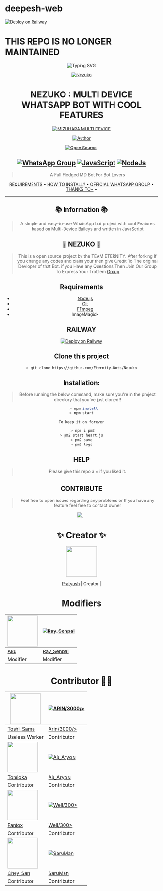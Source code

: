 # deepesh-web

[![Deploy on Railway](https://railway.app/button.svg)](https://railway.app/new/template?template=https%3A%2F%2Fgithub.com%2FEternity-Team%2FNezuko)
# **THIS REPO IS NO LONGER MAINTAINED**
<div align="center">
    <img
        src="https://readme-typing-svg.herokuapp.com?font=Supermercado+One&size=30&duration=4997&color=B8212C&background=FF673200&center=true&vCenter=true&lines=HI+I+AM+MIZUHARA;A+WHATSAPP+BOT+ON+BAILEYS+MULTI-DEVICE"
            alt="Typing SVG"
        />
    </a>
</p>

<div align="center">
<a href="https://telegra.ph/file/20c40af405f264b061f75.jpg"><img src="https://telegra.ph/file/20c40af405f264b061f75.jpg" alt="Nezuko" border="0"></a>

# **NEZUKO : MULTI DEVICE WHATSAPP BOT WITH COOL FEATURES**

</p>
<p align="center">
<a href="#"><img title="MIZUHARA MULTI DEVICE" src="https://img.shields.io/badge/MIZUHARA MULTI DEVICE-green?colorA=%23ff0000&colorB=%23017e40&style=for-the-badge"></a>
</p>
<p align="center">
<a href="https://github.com/pratyush4932"><img title="Author" src="https://img.shields.io/badge/Author-Pratyush-red.svg?style=for-the-badge&logo=github"></a>
</p>
<p align="center">
<a href="https://github.com/pratyush4932"><img title="Open Source" src="https://img.shields.io/badge/Open%20Source-%E2%99%A5%EF%B8%8F-blue.svg?style=for-the-badge"></a>
<a href="https://github.com/is7s7whs"><img title="" src="https://img.shields.io/badge/Maintained-YES-green.svg?style=for-the-badge"></a>
</p>


## [![WhatsApp Group](https://img.shields.io/badge/WhatsApp-25D366?style=for-the-badge&logo=whatsapp&logoColor=white)](https://chat.whatsapp.com/LN4mY3laHz61S1ybxHBeYd) [![JavaScript](https://img.shields.io/badge/JavaScript-FFFF00?style=for-the-badge&logo=javascript&logoColor=black)](https://js.org/) [![NodeJs](https://img.shields.io/badge/Node.js-43853D?style=for-the-badge&logo=node.js&logoColor=white)](https://nodejs.org/en/)
> A Full Fledged MD Bot For Bot Lovers <br>

<p align="center">
  <a href="https://github.com/Arus-Bots/Mizuhara#Requirements">REQUIREMENTS</a> •
  <a href="https://github.com/Arus-Bots/Mizuhara#Installation">HOW TO INSTALL?</a> •
  <a href="https://chat.whatsapp.com/LN4mY3laHz61S1ybxHBeYd"> OFFICIAL WHATSAPP GROUP</a> •
  <a href="https://github.com/Arus-Bots/Mizuhara#thanks-to">THANKS TO~</a> •
</p>
</div>


---

## 📚 Information 📚
> A simple and easy-to-use WhatsApp bot project with cool Features based on Multi-Device Baileys and written in JavaScript

## 💖 NEZUKO 💖
> This is a open source project by the TEAM ETERNITY. After forking If you change any codes and claim your then give Credit To The original Devloper of that Bot. if you Have any Questions Then Join Our Group To Express Your Troblem  [Group](https://chat.whatsapp.com/JCCZPbPUbM1536n62zSFZi️)

## Requirements
* [Node.js](https://nodejs.org/en/)
* [Git](https://git-scm.com/downloads)
* [FFmpeg](https://ffmpeg.org/download.html)
* [ImageMagick](https://imagemagick.org/script/download.php)

## RAILWAY 

[![Deploy on Railway](https://railway.app/button.svg)](https://railway.app/new/template?template=https%3A%2F%2Fgithub.com%2FEternity-Bots%2FNezuko)


## Clone this project
```bash
> git clone https://github.com/Eternity-Bots/Nezuko
```

## Installation:

> Before running the below command, make sure you're in the project directory that
you've just cloned!!
```bash
  > npm install
> npm start

To keep it on forever

 > npm i pm2
> pm2 start heart.js
 > pm2 save 
> pm2 logs
```
## HELP
> Please give this repo a ⭐ if you liked it.

## CONTRIBUTE

> Feel free to open issues regarding any problems or
> If you have any feature feel free to contact owner
<a href="https://wa.me/918231033230?text=Hi%20I%20Am%20From%20GitHub%20☺️">
    <img src="https://img.shields.io/badge/WhatsApp-25D366?style=for-the-badge&logo=whatsapp&logoColor=white" />
  </a>&nbsp;&nbsp;

# ✨ Creator ✨

<a href="https://github.com/pratyush4932"><img src="https://github.com/pratyush4932.png?size=100" width="100" height="100"></a>

[Pratyush](https://github.com/pratyush4932)
| Creator |

# Modifiers 

<a href="https://github.com/Eximinati"><img src="https://github.com/Eximinati.png?size=100" width="100" height="100"></a> | [![Ray_Senpai](https://github.com/RaySenpai69.png?size=100)](https://github.com/RaySenpai69) 
---|---
[Aku](https://github.com/Eximinati)  | [Ray_Senpai](https://github.com/RaySenpai69)
Modifier | Modifier |

# Contributor 🤝🏻
<a href="https://github.com/Toshi-san001"><img src="https://github.com/Toshi-san001.png?size=100" width="100" height="100"></a> | [![ARIN/3000/>](https://github.com/Arin1601.png?size=100)](https://github.com/Arin1601) 
---|---
[Toshi_Sama](https://github.com/Toshi-san001)  | [Arin/3000/>](https://github.com/Arin1601)
Useless Worker | Contributor |
<a href="https://github.com/iamherok"><img src="https://github.com/iamherok.png?size=100" width="100" height="100"></a> | [![Alι_Aryαɴ](https://github.com/AliAryanTech.png?size=100)](https://github.com/AliAryanTech) 
[Tomioka](https://github.com/iamherok)  | [Alι_Aryαɴ](https://github.com/AliAryanTech)
Contributor | Contributor |
<a href="https://github.com/FantoX001"><img src="https://github.com/FantoX001.png?size=100" width="100" height="100"></a> | [![Well/300>](https://github.com/well300.png?size=100)](https://github.com/well300)
[Fantox](https://github.com/FanotX001)   | [Well/300>](https://github.com/well300)
Contributor | Contributor |
<a href="https://github.com/Chey-san"><img src="https://github.com/Chey-san.png?size=100" width="100" height="100"></a> | [![SaruMan](https://github.com/SarumanSama.png?size=100)](https://github.com/SarumanSama)
[Chey_San](https://github.com/Chey-san)   | [SaruMan](https://github.com/SarumanSama)
Contributor | Contributor |
